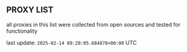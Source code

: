 ## PROXY LIST

all proxies in this list were collected from open sources and tested for functionality

last update: `2025-02-14 09:20:05.684878+00:00` UTC
